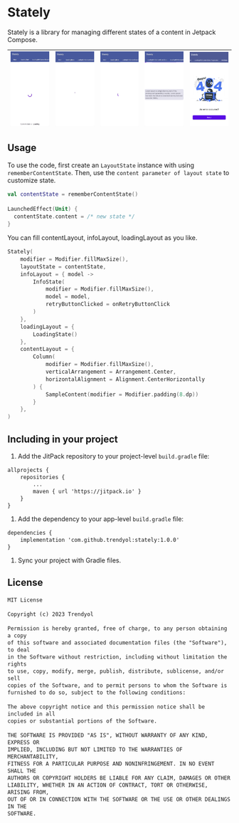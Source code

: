 # Stately

Stately is a library for managing different states of a content in Jetpack Compose.

| <img src="art/main.gif" width="200"/> | <img src="art/loading.gif" width="200"/> | <img src="art/loadingwithcontentcircle.gif" width="200"/> | <img src="art/loadingwithcontentprogress.gif" width="200"/> | <img title="" src="art/infostate.png" alt="" width="200"> |
| ------------------------------------- | ---------------------------------------- | --------------------------------------------------------- | ----------------------------------------------------------- | --------------------------------------------------------- |

## Usage

To use the code, first create an `LayoutState` instance with using `rememberContentState`. Then, use the `content parameter of layout state` to customize state.

```kotlin
val contentState = rememberContentState()

LaunchedEffect(Unit) {
  contentState.content = /* new state */
}
```

You can fill contentLayout, infoLayout, loadingLayout as you like.

```kotlin
Stately(
    modifier = Modifier.fillMaxSize(),
    layoutState = contentState,
    infoLayout = { model ->
        InfoState(
            modifier = Modifier.fillMaxSize(),
            model = model,
            retryButtonClicked = onRetryButtonClick
        )
    },
    loadingLayout = {
        LoadingState()
    },
    contentLayout = {
        Column(
            modifier = Modifier.fillMaxSize(),
            verticalArrangement = Arrangement.Center,
            horizontalAlignment = Alignment.CenterHorizontally
        ) {
            SampleContent(modifier = Modifier.padding(8.dp))
        }
    },
)

```

## Including in your project

1. Add the JitPack repository to your project-level `build.gradle` file:

```
allprojects {
    repositories {
        ...
        maven { url 'https://jitpack.io' }
    }
}
```

1. Add the dependency to your app-level `build.gradle` file:

```
dependencies {
    implementation 'com.github.trendyol:stately:1.0.0'
}
```

1. Sync your project with Gradle files.

## License
```
MIT License

Copyright (c) 2023 Trendyol

Permission is hereby granted, free of charge, to any person obtaining a copy
of this software and associated documentation files (the "Software"), to deal
in the Software without restriction, including without limitation the rights
to use, copy, modify, merge, publish, distribute, sublicense, and/or sell
copies of the Software, and to permit persons to whom the Software is
furnished to do so, subject to the following conditions:

The above copyright notice and this permission notice shall be included in all
copies or substantial portions of the Software.

THE SOFTWARE IS PROVIDED "AS IS", WITHOUT WARRANTY OF ANY KIND, EXPRESS OR
IMPLIED, INCLUDING BUT NOT LIMITED TO THE WARRANTIES OF MERCHANTABILITY,
FITNESS FOR A PARTICULAR PURPOSE AND NONINFRINGEMENT. IN NO EVENT SHALL THE
AUTHORS OR COPYRIGHT HOLDERS BE LIABLE FOR ANY CLAIM, DAMAGES OR OTHER
LIABILITY, WHETHER IN AN ACTION OF CONTRACT, TORT OR OTHERWISE, ARISING FROM,
OUT OF OR IN CONNECTION WITH THE SOFTWARE OR THE USE OR OTHER DEALINGS IN THE
SOFTWARE.
```
